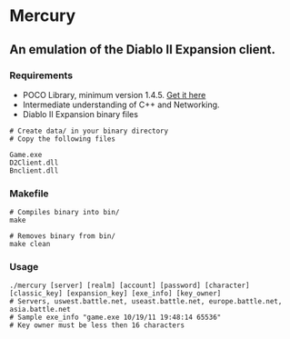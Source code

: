 # Mercury

## An emulation of the Diablo II Expansion client.

### Requirements
* POCO Library, minimum version 1.4.5. [Get it here](http://pocoproject.org/)
* Intermediate understanding of C++ and Networking.
* Diablo II Expansion binary files

```
# Create data/ in your binary directory
# Copy the following files

Game.exe
D2Client.dll
Bnclient.dll
```

### Makefile
```make
# Compiles binary into bin/
make

# Removes binary from bin/
make clean
```

### Usage
```
./mercury [server] [realm] [account] [password] [character] [classic_key] [expansion_key] [exe_info] [key_owner]
# Servers, uswest.battle.net, useast.battle.net, europe.battle.net, asia.battle.net
# Sample exe_info "game.exe 10/19/11 19:48:14 65536"
# Key owner must be less then 16 characters
```

